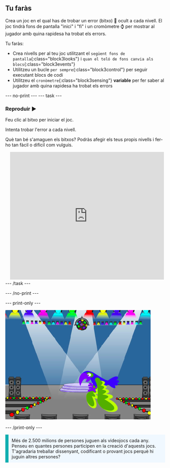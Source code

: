 ## Tu faràs

Crea un joc en el qual has de trobar un error (bitxo) 🐞 ocult a cada nivell. El joc tindrà fons de pantalla "inici" i "fi" i un cromòmetre ⌚ per mostrar al jugador amb quina rapidesa ha trobat els errors.

Tu faràs:
+ Crea nivells per al teu joc utilitzant el `següent fons de pantalla`{:class="block3looks"} i `quan el teló de fons canvia als blocs`{:class="block3events"}
+ Utilitzeu un bucle `per sempre`{:class="block3control"} per seguir executant blocs de codi
+ Utilitzeu el `cronòmetre`{:class="block3sensing"} **variable** per fer saber al jugador amb quina rapidesa ha trobat els errors

--- no-print ---
--- task --- 
### Reproduir ▶️
<div style="display: flex; flex-wrap: wrap">
<div style="flex-basis: 200px; flex-grow: 1">  
Feu clic al bitxo per iniciar el joc.

Intenta trobar l'error a cada nivell.

Què tan bé s'amaguen els bitxos? Podràs afegir els teus propis nivells i fer-ho tan fàcil o difícil com vulguis.

</div>
<div class="scratch-preview" style="margin-left: 15px;">
  <iframe allowtransparency="true" width="485" height="402" src="https://scratch.mit.edu/projects/embed/1102897026/?autostart=false" frameborder="0"></iframe>
</div>
</div>
--- /task ---

--- /no-print ---

--- print-only ---

![El projecte finalitzat.](images/showcase_static.png)

--- /print-only ---

<p style="border-left: solid; border-width:10px; border-color: #0faeb0; background-color: aliceblue; padding: 10px;">
Més de 2.500 milions de persones juguen als videojocs cada any. Penseu en quantes persones participen en la creació d'aquests jocs. T'agradaria treballar dissenyant, codificant o provant jocs perquè hi juguin altres persones? 
</p>
